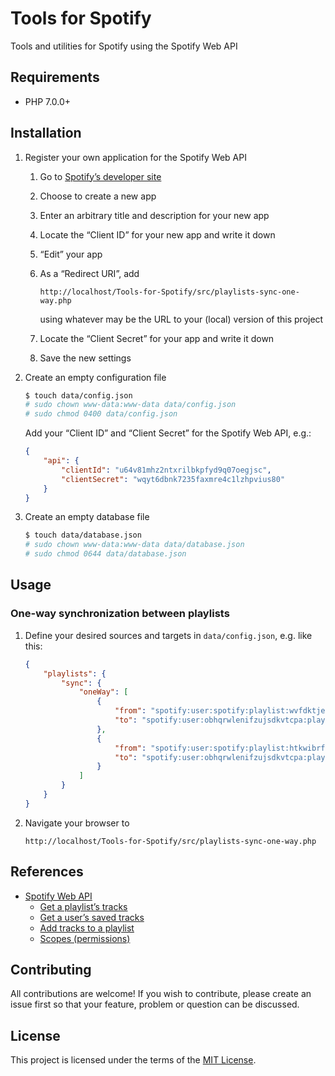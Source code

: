 # Tools for Spotify

Tools and utilities for Spotify using the Spotify Web API

## Requirements

 * PHP 7.0.0+

## Installation

 1. Register your own application for the Spotify Web API

    1. Go to [Spotify’s developer site](https://developer.spotify.com/my-applications)

    1. Choose to create a new app

    1. Enter an arbitrary title and description for your new app

    1. Locate the “Client ID” for your new app and write it down

    1. “Edit” your app

    1. As a “Redirect URI”, add

       ```
       http://localhost/Tools-for-Spotify/src/playlists-sync-one-way.php
       ```

       using whatever may be the URL to your (local) version of this project

    1. Locate the “Client Secret” for your app and write it down

    1. Save the new settings

 1. Create an empty configuration file

    ```bash
    $ touch data/config.json
    # sudo chown www-data:www-data data/config.json
    # sudo chmod 0400 data/config.json
    ```

    Add your “Client ID” and “Client Secret” for the Spotify Web API, e.g.:

    ```json
    {
        "api": {
            "clientId": "u64v81mhz2ntxrilbkpfyd9q07oegjsc",
            "clientSecret": "wqyt6dbnk7235faxmre4c1lzhpvius80"
        }
    }
    ```

 1. Create an empty database file

    ```bash
    $ touch data/database.json
    # sudo chown www-data:www-data data/database.json
    # sudo chmod 0644 data/database.json
    ```

## Usage

### One-way synchronization between playlists

 1. Define your desired sources and targets in `data/config.json`, e.g. like this:

    ```json
    {
        "playlists": {
            "sync": {
                "oneWay": [
                    {
                        "from": "spotify:user:spotify:playlist:wvfdktjeqiurxghbymlzan",
                        "to": "spotify:user:obhqrwlenifzujsdkvtcpa:playlist:phmcblzvgwdisqyfakrenx"
                    },
                    {
                        "from": "spotify:user:spotify:playlist:htkwibrfuvlyzdmxngqpaj",
                        "to": "spotify:user:obhqrwlenifzujsdkvtcpa:playlist:ulzhcpatfomqsvbynijwgd"
                    }
                ]
            }
        }
    }
    ```

 1. Navigate your browser to

    ```
    http://localhost/Tools-for-Spotify/src/playlists-sync-one-way.php
    ```

## References

 * [Spotify Web API](https://developer.spotify.com/web-api/)
   * [Get a playlist’s tracks](https://developer.spotify.com/web-api/get-playlists-tracks/)
   * [Get a user’s saved tracks](https://developer.spotify.com/web-api/get-users-saved-tracks/)
   * [Add tracks to a playlist](https://developer.spotify.com/web-api/add-tracks-to-playlist/)
   * [Scopes (permissions)](https://developer.spotify.com/web-api/using-scopes/)

## Contributing

All contributions are welcome! If you wish to contribute, please create an issue first so that your feature, problem or question can be discussed.

## License

This project is licensed under the terms of the [MIT License](https://opensource.org/licenses/MIT).
